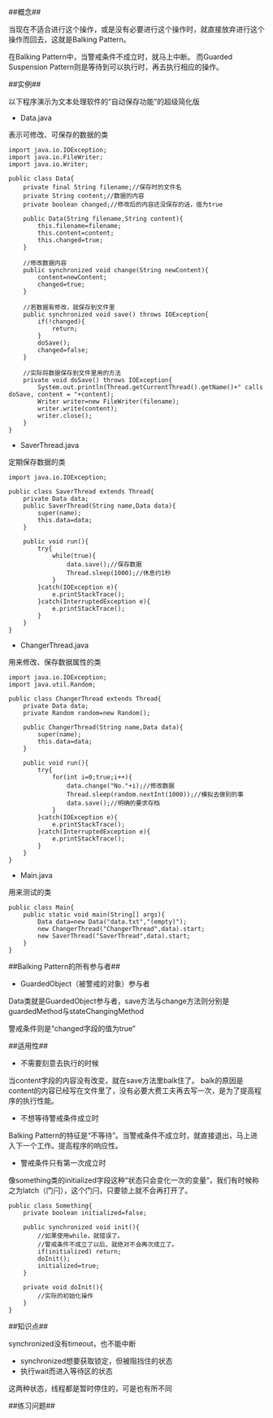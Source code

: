 ##概念##

当现在不适合进行这个操作，或是没有必要进行这个操作时，就直接放弃进行这个操作而回去，这就是Balking Pattern。

在Balking Pattern中，当警戒条件不成立时，就马上中断。
而Guarded Suspension Pattern则是等待到可以执行时，再去执行相应的操作。


##实例##

以下程序演示为文本处理软件的“自动保存功能”的超级简化版

- Data.java

表示可修改、可保存的数据的类
```
import java.io.IOException;
import java.io.FileWriter;
import java.io.Writer;

public class Data{
	private final String filename;//保存时的文件名
	private String content;//数据的内容
	private boolean changed;//修改后的内容还没保存的话，值为true

	public Data(String filename,String content){
		this.filename=filename;
		this.content=content;
		this.changed=true;
	}

	//修改数据内容
	public synchronized void change(String newContent){
		content=newContent;
		changed=true;
	}
	
	//若数据有修改，就保存到文件里
	public synchronized void save() throws IOException{
		if(!changed){
			return;
		}
		doSave();
		changed=false;
	}
	
	//实际将数据保存到文件里用的方法
	private void doSave() throws IOException{
		System.out.println(Thread.getCurrentThread().getName()+" calls doSave, content = "+content);
		Writer writer=new FileWriter(filename);
		writer.write(content);
		writer.close();
	}
}
```

- SaverThread.java

定期保存数据的类
```
import java.io.IOException;

public class SaverThread extends Thread{
	private Data data;
	public SaverThread(String name,Data data){
		super(name);
		this.data=data;
	}

	public void run(){
		try{
			while(true){
				data.save();//保存数据
				Thread.sleep(1000);//休息约1秒
			}
		}catch(IOException e){
			e.printStackTrace();
		}catch(InterruptedException e){
			e.printStackTrace();
		}
	}
}

```

- ChangerThread.java

用来修改、保存数据属性的类

```
import java.io.IOException;
import java.util.Random;

public class ChangerThread extends Thread{
	private Data data;
	private Random random=new Random();

	public ChangerThread(String name,Data data){
		super(name);
		this.data=data;
	}  

	public void run(){
		try{
			for(int i=0;true;i++){
				data.change("No."+i);//修改数据
				Thread.sleep(random.nextInt(1000));//模拟去做别的事
				data.save();//明确的要求存档
			}
		}catch(IOException e){
			e.printStackTrace();
		}catch(InterruptedException e){
			e.printStackTrace();
		}
	}
}
```

- Main.java

用来测试的类
```
public class Main{
	public static void main(String[] args){
		Data data=new Data("data.txt","(empty)");
		new ChangerThread("ChangerThread",data).start;
		new SaverThread("SaverThread",data).start;
	}
}

```

##Balking Pattern的所有参与者##

- GuardedObject（被警戒的对象）参与者

Data类就是GuardedObject参与者，save方法与change方法则分别是guardedMethod与stateChangingMethod

警戒条件则是“changed字段的值为true”

##适用性##

- 不需要刻意去执行的时候

当content字段的内容没有改变，就在save方法里balk住了。
balk的原因是content的内容已经写在文件里了，没有必要大费工夫再去写一次，是为了提高程序的执行性能。

- 不想等待警戒条件成立时

Balking Pattern的特征是“不等待”。当警戒条件不成立时，就直接退出，马上进入下一个工作。提高程序的响应性。

- 警戒条件只有第一次成立时

像something类的initialized字段这种“状态只会变化一次的变量”，我们有时候称之为latch（门闩），这个门闩，只要锁上就不会再打开了。


```
public class Something{
	private boolean initialized=false;

	public synchronized void init(){
		//如果使用while，就错误了。
		//警戒条件不成立了以后，就绝对不会再次成立了。
		if(initialized) return;
		doInit();
		initialized=true;
	}

	private void doInit(){
		//实际的初始化操作
	}
}
```


##知识点##

synchronized没有timeout，也不能中断

- synchronized想要获取锁定，但被阻挡住的状态
- 执行wait而进入等待区的状态

这两种状态，线程都是暂时停住的，可是也有所不同



##练习问题##